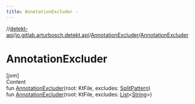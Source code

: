 ```yaml
---
title: AnnotationExcluder -
---
```

//[detekt-api](../../index.md)/[io.gitlab.arturbosch.detekt.api](../index.md)/[AnnotationExcluder](index.md)/[AnnotationExcluder](-annotation-excluder.md)



# AnnotationExcluder  
[jvm]  
Content  
fun [AnnotationExcluder](-annotation-excluder.md)(root: KtFile, excludes: [SplitPattern](../-split-pattern/index.md))  
fun [AnnotationExcluder](-annotation-excluder.md)(root: KtFile, excludes: [List](https://kotlinlang.org/api/latest/jvm/stdlib/kotlin.collections/-list/index.html)<[String](https://kotlinlang.org/api/latest/jvm/stdlib/kotlin/-string/index.html)>)  



